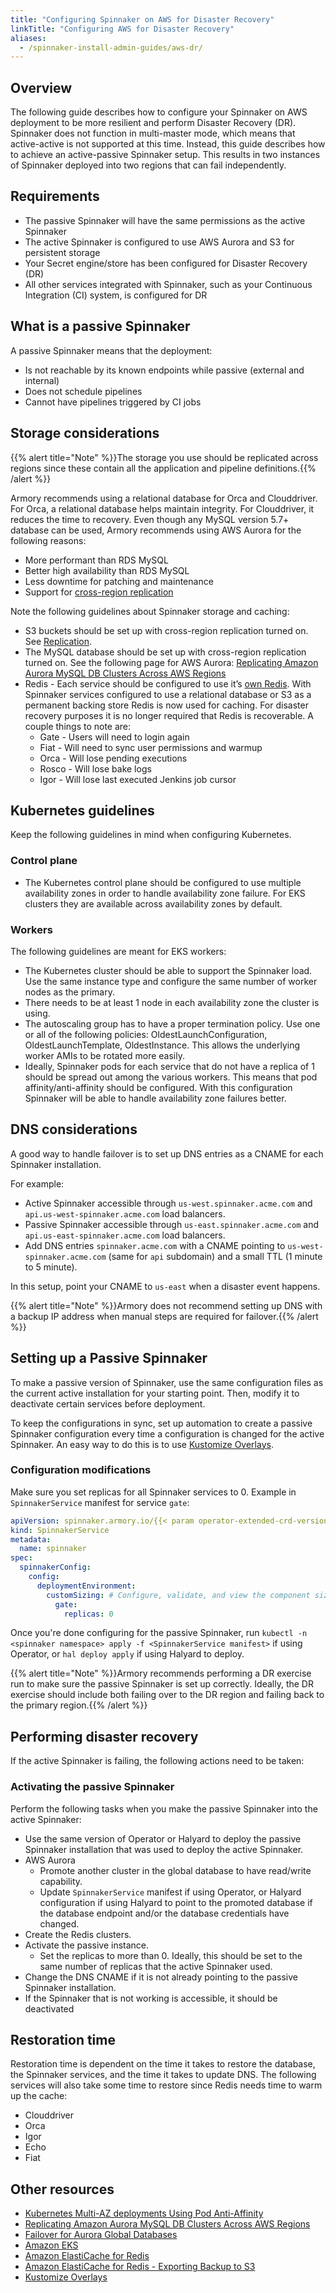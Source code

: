 ```yaml
---
title: "Configuring Spinnaker on AWS for Disaster Recovery"
linkTitle: "Configuring AWS for Disaster Recovery"
aliases:
  - /spinnaker-install-admin-guides/aws-dr/
---
```


## Overview

The following guide describes how to configure your Spinnaker on AWS deployment to be more resilient and perform Disaster Recovery (DR). Spinnaker does not function in multi-master mode, which means that active-active is not supported at this time. Instead, this guide describes how to achieve an active-passive Spinnaker setup. This results in two instances of Spinnaker deployed into two regions that can fail independently.


## Requirements
- The passive Spinnaker will have the same permissions as the active Spinnaker
- The active Spinnaker is configured to use AWS Aurora and S3 for persistent storage
- Your Secret engine/store has been configured for Disaster Recovery (DR)
- All other services integrated with Spinnaker, such as your Continuous Integration (CI) system, is configured for DR

## What is a passive Spinnaker

A passive Spinnaker means that the deployment:

- Is not reachable by its known endpoints while passive (external and internal)
- Does not schedule pipelines
- Cannot have pipelines triggered by CI jobs

## Storage considerations

{{% alert title="Note" %}}The storage you use should be replicated across regions since these contain all the application and pipeline definitions.{{% /alert %}}

Armory recommends using a relational database for Orca and Clouddriver. For Orca, a relational database helps maintain integrity. For Clouddriver, it reduces the time to recovery. Even though any MySQL version 5.7+ database can be used, Armory recommends using AWS Aurora for the following reasons:

- More performant than RDS MySQL
- Better high availability than RDS MySQL
- Less downtime for patching and maintenance
- Support for [cross-region replication](https://docs.aws.amazon.com/AmazonRDS/latest/AuroraUserGuide/AuroraMySQL.Replication.CrossRegion.html)

Note the following guidelines about Spinnaker storage and caching:

* S3 buckets should be set up with cross-region replication turned on. See [Replication](https://docs.aws.amazon.com/AmazonS3/latest/dev/replication.html).
* The MySQL database should be set up with cross-region replication turned on. See the following page for AWS Aurora: [Replicating Amazon Aurora MySQL DB Clusters Across AWS Regions](https://docs.aws.amazon.com/AmazonRDS/latest/AuroraUserGuide/AuroraMySQL.Replication.CrossRegion.html)
* Redis - Each service should be configured to use it’s [own Redis](https://www.spinnaker.io/setup/productionize/caching/externalize-redis/#configure-per-service-redis). With Spinnaker services configured to use a relational database or S3 as a permanent backing store Redis is now used for caching. For disaster recovery purposes it is no longer required that Redis is recoverable. A couple things to note are:
    - Gate - Users will need to login again
    - Fiat - Will need to sync user permissions and warmup
    - Orca - Will lose pending executions
    - Rosco - Will lose bake logs
    - Igor - Will lose last executed Jenkins job cursor

## Kubernetes guidelines
Keep the following guidelines in mind when configuring Kubernetes.

### Control plane

* The Kubernetes control plane should be configured to use multiple availability zones in order to handle availability zone failure. For EKS clusters they are available across availability zones by default.


### Workers

The following guidelines are meant for EKS workers:

* The Kubernetes cluster should be able to support the Spinnaker load. Use the same instance type and configure the same number of worker nodes as the primary.
* There needs to be at least 1 node in each availability zone the cluster is using.
* The autoscaling group has to have a proper termination policy. Use one or all of the following policies: OldestLaunchConfiguration, OldestLaunchTemplate, OldestInstance. This allows the underlying worker AMIs to be rotated more easily.
* Ideally, Spinnaker pods for each service that do not have a replica of 1 should be spread out among the various workers. This means that pod affinity/anti-affinity should be configured. With this configuration Spinnaker will be able to handle availability zone failures better.

## DNS considerations

A good way to handle failover is to set up DNS entries as a CNAME for each Spinnaker installation.

For example:

- Active Spinnaker accessible through `us-west.spinnaker.acme.com` and `api.us-west-spinnaker.acme.com` load balancers.
- Passive Spinnaker accessible through `us-east.spinnaker.acme.com` and `api.us-east-spinnaker.acme.com` load balancers.
- Add DNS entries `spinnaker.acme.com` with a CNAME pointing to `us-west-spinnaker.acme.com` (same for `api` subdomain) and a small TTL (1 minute to 5 minute).

In this setup, point your CNAME to `us-east` when a disaster event happens.

{{% alert title="Note" %}}Armory does not recommend setting up DNS with a backup IP address when manual steps are required for failover.{{% /alert %}}

## Setting up a Passive Spinnaker

To make a passive version of Spinnaker, use the same configuration files as the current active installation for your starting point. Then, modify it to deactivate certain services before deployment.

To keep the configurations in sync, set up automation to create a passive Spinnaker configuration every time a configuration is changed for the active Spinnaker. An easy way to do this is to use [Kustomize Overlays](https://www.mirantis.com/blog/introduction-to-kustomize-part-2-overriding-values-with-overlays/).

### Configuration modifications

Make sure you set replicas for all Spinnaker services to 0. Example in `SpinnakerService` manifest for service `gate`:

```yaml
apiVersion: spinnaker.armory.io/{{< param operator-extended-crd-version >}}
kind: SpinnakerService
metadata:
  name: spinnaker
spec:
  spinnakerConfig:
    config:
      deploymentEnvironment:
        customSizing: # Configure, validate, and view the component sizings for the Spinnaker services.
          gate:
            replicas: 0
```

Once you're done configuring for the passive Spinnaker, run `kubectl -n <spinnaker namespace> apply -f <SpinnakerService manifest>` if using Operator, or `hal deploy apply` if using Halyard to deploy.

{{% alert title="Note" %}}Armory recommends performing a DR exercise run to make sure the passive Spinnaker is set up correctly. Ideally, the DR exercise should include both failing over to the DR region and failing back to the primary region.{{% /alert %}}

## Performing disaster recovery

If the active Spinnaker is failing, the following actions need to be taken:

### Activating the passive Spinnaker

Perform the following tasks when you make the passive Spinnaker into the active Spinnaker:

* Use the same version of Operator or Halyard to deploy the passive Spinnaker installation that was used to deploy the active Spinnaker.
* AWS Aurora
    * Promote another cluster in the global database to have read/write capability.
    * Update `SpinnakerService` manifest if using Operator, or Halyard configuration if using Halyard to point to the promoted database if the database endpoint and/or the database credentials have changed.
* Create the Redis clusters.
* Activate the passive instance.
    * Set the replicas to more than 0. Ideally, this should be set to the same number of replicas that the active Spinnaker used.
* Change the DNS CNAME if it is not already pointing to the passive Spinnaker installation.
* If the Spinnaker that is not working is accessible, it should be deactivated

## Restoration time

Restoration time is dependent on the time it takes to restore the database, the Spinnaker services, and the time it takes to update DNS. The following services will also take some time to restore since Redis needs time to warm up the cache:

- Clouddriver
- Orca
- Igor
- Echo
- Fiat

## Other resources
- [Kubernetes Multi-AZ deployments Using Pod Anti-Affinity](https://blog.verygoodsecurity.com/posts/kubernetes-multi-az-deployments-using-pod-anti-affinity/)
- [Replicating Amazon Aurora MySQL DB Clusters Across AWS Regions](https://docs.aws.amazon.com/AmazonRDS/latest/AuroraUserGuide/AuroraMySQL.Replication.CrossRegion.html)
- [Failover for Aurora Global Databases](https://docs.aws.amazon.com/AmazonRDS/latest/AuroraUserGuide/aurora-global-database.html#aurora-global-database-failover)
- [Amazon EKS](https://docs.aws.amazon.com/eks/index.html)
- [Amazon ElastiCache for Redis](https://docs.aws.amazon.com/AmazonElastiCache/latest/red-ug/index.html)
- [Amazon ElastiCache for Redis - Exporting Backup to S3](https://docs.aws.amazon.com/AmazonElastiCache/latest/red-ug/backups-exporting.html)
- [Kustomize Overlays](https://www.mirantis.com/blog/introduction-to-kustomize-part-2-overriding-values-with-overlays/)
